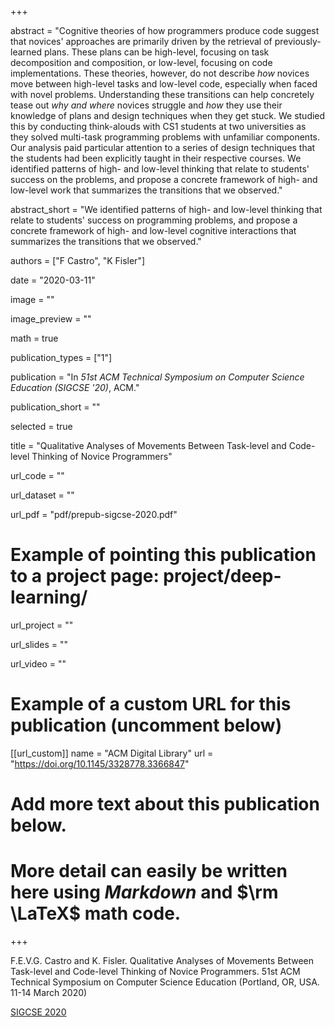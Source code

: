 +++

abstract = "Cognitive theories of how programmers produce code suggest that novices' approaches are primarily driven by the retrieval of previously-learned plans. These plans can be high-level, focusing on task decomposition and composition, or low-level, focusing on code implementations. These theories, however, do not describe *how* novices move between high-level tasks and low-level code, especially when faced with novel problems. Understanding these transitions can help concretely tease out *why and where* novices struggle and *how* they use their knowledge of plans and design techniques when they get stuck. We studied this by conducting think-alouds with CS1 students at two universities as they solved multi-task programming problems with unfamiliar components. Our analysis paid particular attention to a series of design techniques that the students had been explicitly taught in their respective courses. We identified patterns of high- and low-level thinking that relate to students' success on the problems, and propose a concrete framework of high- and low-level work that summarizes the transitions that we observed."

abstract_short = "We identified patterns of high- and low-level thinking that relate to students' success on programming problems, and propose a concrete framework of high- and low-level cognitive interactions that summarizes the transitions that we observed."

authors = ["F Castro", "K Fisler"]

date = "2020-03-11"

image = ""

image_preview = ""

math = true

publication_types = ["1"]

publication = "In *51st ACM Technical Symposium on Computer Science Education (SIGCSE '20)*, ACM."

publication_short = ""

selected = true

title = "Qualitative Analyses of Movements Between Task-level and Code-level Thinking of Novice Programmers"

url_code = ""

url_dataset = ""

url_pdf = "pdf/prepub-sigcse-2020.pdf"

# Example of pointing this publication to a project page: project/deep-learning/
url_project = ""

url_slides = ""

url_video = ""

# Example of a custom URL for this publication (uncomment below)
[[url_custom]]
name = "ACM Digital Library"
url = "https://doi.org/10.1145/3328778.3366847"

# Add more text about this publication below.
# More detail can easily be written here using *Markdown* and $\rm \LaTeX$ math code.

+++

F.E.V.G. Castro and K. Fisler. Qualitative Analyses of Movements Between Task-level and Code-level Thinking of Novice Programmers. 51st ACM Technical Symposium on Computer Science Education (Portland, OR, USA. 11-14 March 2020)

[SIGCSE 2020](https://sigcse2020.sigcse.org/)
